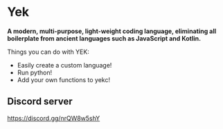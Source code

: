# Yek
**A modern, multi-purpose, light-weight coding language, eliminating all boilerplate from ancient languages such as JavaScript and Kotlin.**

Things you can do with YEK:
- Easily create a custom language!
- Run python!
- Add your own functions to yekc!

## Discord server
https://discord.gg/nrQW8w5shY
